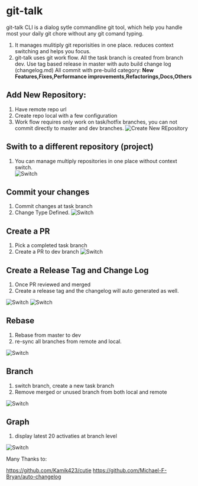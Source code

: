 # git-talk

git-talk CLI is a dialog sytle commandline git tool, which help you handle most your daily git chore without any git comand typing.
1. It manages mulitiply git reporisities in one place. reduces context switching and helps you focus.
2. git-talk uses git work flow. 
        All the task branch is created from branch dev.
        Use tag based release in master with auto build change log (changelog.md)
        All commit with pre-build category: **New Features,Fixes,Performance improvements,Refactorings,Docs,Others** 

## Add New Repository:
1. Have remote repo url
2. Create repo local with a few configuration
3. Work flow requires only work on task/hotfix branches, you can not commit directly to master and dev branches. 
![Create New REpository](./git_talk/doc/createnewrepo.gif)

## Swith to a different repository (project)
1. You can manage multiply repositories in one place without context switch.  
![Switch](./git_talk/doc/switchrepo.gif) 

## Commit your changes
1. Commit changes at task branch
2. Change Type Defined.
![Switch](./git_talk/doc/commit.gif) 

## Create a PR
1. Pick a completed task branch
2. Create a PR to dev branch
![Switch](./git_talk/doc/pr.gif) 

## Create a Release Tag and Change Log
1. Once PR reviewed and merged
2. Create a release tag and the changelog will auto generated as well.

![Switch](./git_talk/doc/tag.gif) 
![Switch](./git_talk/doc/tag_web.gif) 

## Rebase
1. Rebase from master to dev
2. re-sync all branches from remote and local.

![Switch](./git_talk/doc/rebase.gif) 

## Branch
1. switch branch, create a new task branch
2. Remove merged or unused branch from both local and remote

![Switch](./git_talk/doc/branch.gif) 

## Graph
1. display latest 20 activaties at branch level

![Switch](./git_talk/doc/graph.gif) 


Many Thanks to:

https://github.com/Kamik423/cutie
https://github.com/Michael-F-Bryan/auto-changelog
